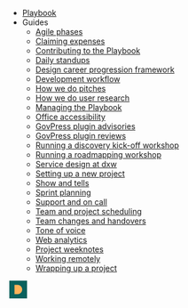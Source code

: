 <!-- _navbar.md -->

- [Playbook](/)
- Guides
  - [Agile phases](guides/agile-delivery-phases.md)
  - [Claiming expenses](guides/claiming-expenses.md)
  - [Contributing to the Playbook](contributing.md)
  - [Daily standups](guides/daily-standups.md)
  - [Design career progression framework](guides/design-career-progression-framework.md)
  - [Development workflow](guides/development-workflow.md)
  - [How we do pitches](guides/how-we-do-pitches.md)
  - [How we do user research](guides/how-we-do-user-research.md)
  - [Managing the Playbook](guides/managing.md)
  - [Office accessibility](guides/office-accessibility.md)
  - [GovPress plugin advisories](guides/plugin-advisories.md)
  - [GovPress plugin reviews](guides/plugin-reviews.md)
  - [Running a discovery kick-off workshop](guides/running-a-discovery-kick-off-workshop.md)
  - [Running a roadmapping workshop](guides/running-a-roadmapping-workshop.md)
  - [Service design at dxw](guides/service-design-at-dxw.md)
  - [Setting up a new project](guides/setting-up-a-new-project.md)
  - [Show and tells](guides/show-and-tells.md)
  - [Sprint planning](guides/sprint-planning.md)
  - [Support and on call](guides/support-and-on-call.md)
  - [Team and project scheduling](guides/team-and-project-scheduling.md)
  - [Team changes and handovers](guides/team-changes-and-handovers.md)
  - [Tone of voice](guides/tone-of-voice.md)
  - [Web analytics](guides/web-analytics.md)
  - [Project weeknotes](guides/week-notes.md)
  - [Working remotely](guides/working-remotely.md)
  - [Wrapping up a project](guides/wrapping-up-a-project.md)

<div class="logo">
  <a href="/" title="Back to Playbook home page">
    <img src="build/assets/img/dmark.png" height="32">
  </a>
</div>
